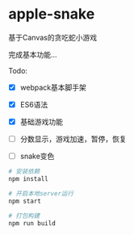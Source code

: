 # apple-snake
基于Canvas的贪吃蛇小游戏

完成基本功能...

Todo:

- [x] webpack基本脚手架

- [x] ES6语法

- [x] 基础游戏功能

- [ ] 分数显示，游戏加速，暂停，恢复

- [ ] snake变色

```bash
# 安装依赖
npm install

# 开启本地server运行
npm start

# 打包构建
npm run build
```

